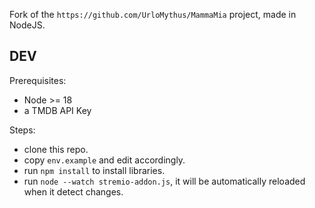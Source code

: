 Fork of the `https://github.com/UrloMythus/MammaMia` project, made in NodeJS.

## DEV
Prerequisites:
- Node >= 18
- a TMDB API Key

Steps:
- clone this repo.
- copy `env.example` and edit accordingly.
- run `npm install` to install libraries.
- run `node --watch stremio-addon.js`, it will be automatically reloaded when it detect changes.